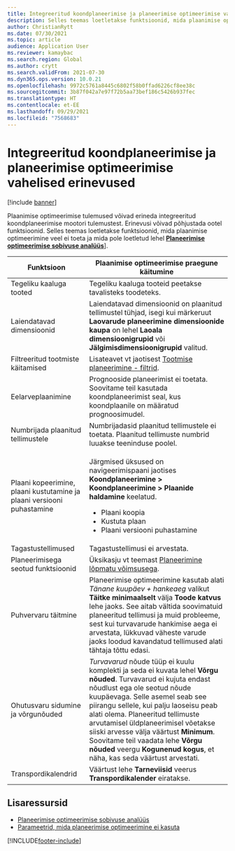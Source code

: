 ```yaml
---
title: Integreeritud koondplaneerimise ja planeerimise optimeerimise vahelised erinevused
description: Selles teemas loetletakse funktsioonid, mida plaanimise optimeerimine veel ei toeta ja mida pole loetletud planeerimise optimeerimise sobivuse analüüsi lehel.
author: ChristianRytt
ms.date: 07/30/2021
ms.topic: article
audience: Application User
ms.reviewer: kamaybac
ms.search.region: Global
ms.author: crytt
ms.search.validFrom: 2021-07-30
ms.dyn365.ops.version: 10.0.21
ms.openlocfilehash: 9972c5761a8445c6802f58b0ffad6226cf8ee38c
ms.sourcegitcommit: 3b87f042a7e97f72b5aa73bef186c5426b937fec
ms.translationtype: HT
ms.contentlocale: et-EE
ms.lasthandoff: 09/29/2021
ms.locfileid: "7568683"
---
```

# <a name="differences-between-built-in-master-planning-and-planning-optimization"></a>Integreeritud koondplaneerimise ja planeerimise optimeerimise vahelised erinevused

[!include [banner](../../includes/banner.md)]

Plaanimise optimeerimise tulemused võivad erineda integreeritud koondplaneerimise mootori tulemustest. Erinevusi võivad põhjustada ootel funktsioonid. Selles teemas loetletakse funktsioonid, mida plaanimise optimeerimine veel ei toeta ja mida pole loetletud lehel **[Planeerimise optimeerimise sobivuse analüüs](planning-optimization-fit-analysis.md)**].

| Funktsioon | Plaanimise optimeerimise praegune käitumine |
|---|---|
| Tegeliku kaaluga tooted | Tegeliku kaaluga tooteid peetakse tavalisteks toodeteks.|
| Laiendatavad dimensioonid | Laiendatavad dimensioonid on plaanitud tellimustel tühjad, isegi kui märkeruut **Laovarude planeerimine dimensioonide kaupa** on lehel **Laoala dimensioonigrupid** või **Jälgimisdimensioonigrupid** valitud. |
| Filtreeritud tootmiste käitamised | Lisateavet vt jaotisest [Tootmise planeerimine - filtrid](production-planning.md#filters). |
| Eelarveplaanimine | Prognooside planeerimist ei toetata. Soovitame teil kasutada koondplaneerimist seal, kus koondplaanile on määratud prognoosimudel. |
| Numbrijada plaanitud tellimustele | Numbrijadasid plaanitud tellimustele ei toetata. Plaanitud tellimuste numbrid luuakse teeninduse poolel. |
| Plaani kopeerimine, plaani kustutamine ja plaani versiooni puhastamine | <p>Järgmised üksused on navigeerimispaani jaotises **Koondplaneerimine \> Koondplaneerimine \> Plaanide haldamine** keelatud.</p><ul><li>Plaani koopia</li><li>Kustuta plaan</li><li>Plaani versiooni puhastamine</li></ul> |
| Tagastustellimused | Tagastustellimusi ei arvestata. |
| Planeerimisega seotud funktsioonid | Üksikasju vt teemast [Planeerimine lõpmatu võimsusega](infinite-capacity-planning.md#limitations). |
| Puhvervaru täitmine | Planeerimise optimeerimine kasutab alati *Tänane kuupäev + hankeaeg* valikut **Täitke minimaalselt** välja **Toode katvus** lehe jaoks. See aitab vältida soovimatuid planeeritud tellimusi ja muid probleeme, sest kui turvavarude hankimise aega ei arvestata, lükkuvad väheste varude jaoks loodud kavandatud tellimused alati tähtaja tõttu edasi. |
| Ohutusvaru sidumine ja võrgunõuded | *Turvavarud* nõude tüüp ei kuulu komplekti ja seda ei kuvata lehel **Võrgu nõuded**. Turvavarud ei kujuta endast nõudlust ega ole seotud nõude kuupäevaga. Selle asemel seab see piirangu sellele, kui palju laoseisu peab alati olema. Planeeritud tellimuste arvutamisel üldplaneerimisel võetakse siiski arvesse välja väärtust **Minimum**. Soovitame teil vaadata lehe **Võrgu nõuded** veergu **Kogunenud kogus**, et näha, kas seda väärtust arvestati. |
| Transpordikalendrid | Väärtust lehe **Tarneviisid** veerus **Transpordikalender** eiratakse. |

## <a name="additional-resources"></a>Lisaressursid

- [Planeerimise optimeerimise sobivuse analüüs](planning-optimization-fit-analysis.md)
- [Parameetrid, mida planeerimise optimeerimine ei kasuta](not-used-parameters.md)

[!INCLUDE[footer-include](../../../includes/footer-banner.md)]
